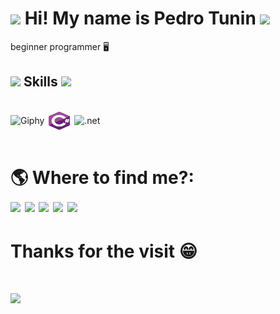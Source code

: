 <h1> <img src = "https://media1.giphy.com/media/Rx0fYGGK2IEhjK5Sm6/giphy.gif" width = 32px> Hi! My name is Pedro Tunin
<img src = "https://media1.giphy.com/media/Rx0fYGGK2IEhjK5Sm6/giphy.gif" width = 32px> </h1>
<divi size = '20px'> beginner programmer 🖥️
<h2> <img src = "https://media1.giphy.com/media/Rx0fYGGK2IEhjK5Sm6/giphy.gif" width = 32px> Skills <img src = "https://media1.giphy.com/media/Rx0fYGGK2IEhjK5Sm6/giphy.gif" width = 32px> </h2>
<div style="display: inline_block"><br>
<img align="center" alt="Giphy" height="50" width="50" src="https://media.giphy.com/media/XAxylRMCdpbEWUAvr8/giphy.gif?cid=ecf05e47wha9886j037ovdt1acx2rkfl8dbsxjxdr77zxkar&rid=giphy.gif&ct=s">
<img align="center" alt="giphy" height="30" width="40" src="https://raw.githubusercontent.com/devicons/devicon/master/icons/csharp/csharp-original.svg">
<img align="center" alt=".net" height="30" width="40" src="https://cdn.jsdelivr.net/gh/devicons/devicon/icons/dotnetcore/dotnetcore-original.svg">  
<div style="display: inline_block"><br> 
 <div> 
  <h1>🌎 Where to find me?:<br>
  <a href="" target="https://www.youtube.com/channel/UCQaTMWpkiSZ8oMF6mKar3mA"><img src="https://img.shields.io/badge/YouTube-FF0000?style=for-the-badge&logo=youtube&logoColor=white" target="_blank"></a>
  <a href="" target="https://www.instagram.com/pedroviskiz/"><img src="https://img.shields.io/badge/-Instagram-%23E4405F?style=for-the-badge&logo=instagram&logoColor=white" target="_blank"></a>
 <a href="†яเҗҗ#3775" target="_blank"><img src="https://img.shields.io/badge/Discord-7289DA?style=for-the-badge&logo=discord&logoColor=white" target="_blank"></a> 
  <a href = "mailto:pedroluiztuninzx@gmail.com"><img src="https://img.shields.io/badge/-Gmail-%23333?style=for-the-badge&logo=gmail&logoColor=white" target="_blank"></a>
  <a href="https://www.linkedin.com/in/pedrotunin/" target="_blank"><img src="https://img.shields.io/badge/-LinkedIn-%230077B5?style=for-the-badge&logo=linkedin&logoColor=white" target="_blank"></a> <h1> 
  </div>

<h1> Thanks for the visit 😁 <h1> 
<img src = "https://media.giphy.com/media/1qErVv5GVUac8uqBJU/giphy.gif?cid=ecf05e473nbyadvqbm6vl9f2r7tvrdven0innzd99ke1zcm1&rid=giphy.gif&ct=g" widht = 100px>
    
